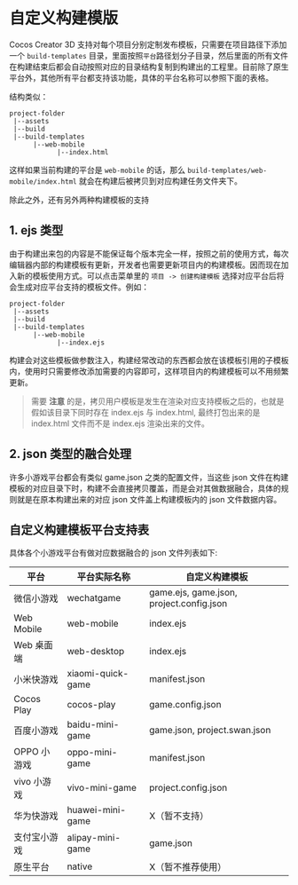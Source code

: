 # 自定义构建模版

Cocos Creator 3D 支持对每个项目分别定制发布模板，只需要在项目路径下添加一个 `build-templates` 目录，里面按照`平台`路径划分子目录，然后里面的所有文件在构建结束后都会自动按照对应的目录结构复制到构建出的工程里。目前除了原生平台外，其他所有平台都支持该功能，具体的平台名称可以参照下面的表格。

结构类似：

```
project-folder
 |--assets
 |--build
 |--build-templates
      |--web-mobile
            |--index.html
```

这样如果当前构建的平台是 `web-mobile` 的话，那么 `build-templates/web-mobile/index.html` 就会在构建后被拷贝到对应构建任务文件夹下。

除此之外，还有另外两种构建模板的支持

## 1. ejs 类型

由于构建出来包的内容是不能保证每个版本完全一样，按照之前的使用方式，每次编辑器内部的构建模板有更新，开发者也需要更新项目内的构建模板。因而现在加入新的模板使用方式。可以点击菜单里的 `项目 -> 创建构建模板` 选择对应平台后将会生成对应平台支持的模板文件。例如：

```
project-folder
 |--assets
 |--build
 |--build-templates
      |--web-mobile
            |--index.ejs
```

构建会对这些模板做参数注入，构建经常改动的东西都会放在该模板引用的子模板内，使用时只需要修改添加需要的内容即可，这样项目内的构建模板可以不用频繁更新。

> 需要 **注意** 的是，拷贝用户模板是发生在渲染对应支持模板之后的，也就是假如该目录下同时存在 index.ejs 与 index.html, 最终打包出来的是 index.html 文件而不是 index.ejs 渲染出来的文件。

## 2. json 类型的融合处理

许多小游戏平台都会有类似 game.json 之类的配置文件，当这些 json 文件在构建模板的对应目录下时，构建不会直接拷贝覆盖，而是会对其做数据融合，具体的规则就是在原本构建出来的对应 json 文件盖上构建模板内的 json 文件数据内容。

## 自定义构建模板平台支持表

具体各个小游戏平台有做对应数据融合的 json 文件列表如下:

| 平台 | 平台实际名称 | 自定义构建模板 |
| --- | --- | --- |
| 微信小游戏 | wechatgame | game.ejs, game.json, project.config.json |
| Web Mobile | web-mobile | index.ejs |
| Web 桌面端 | web-desktop | index.ejs |
| 小米快游戏 | xiaomi-quick-game | manifest.json |
| Cocos Play | cocos-play |  game.config.json |
| 百度小游戏 | baidu-mini-game | game.json, project.swan.json |
| OPPO 小游戏 | oppo-mini-game | manifest.json |
| vivo 小游戏 | vivo-mini-game | project.config.json |
| 华为快游戏 | huawei-mini-game | X（暂不支持） |
| 支付宝小游戏 | alipay-mini-game | game.json |
| 原生平台 | native | X（暂不推荐使用） |
